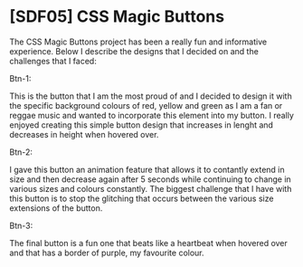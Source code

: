 # [SDF05] CSS Magic Buttons

The CSS Magic Buttons project has been a really fun and informative experience. Below I describe the designs that I decided on and the challenges that I faced:

Btn-1:

This is the button that I am the most proud of and I decided to design it with the specific background colours of red, yellow and green as I am a fan or reggae music and wanted to incorporate this element into my button. I really enjoyed creating this simple button design that increases in lenght and decreases in height when hovered over. 

Btn-2:

I gave this button an animation feature that allows it to contantly extend in size and then decrease again after 5 seconds while continuing to change in various sizes and colours constantly. The biggest challenge that I have with this button is to stop the glitching that occurs between the various size extensions of the button. 

Btn-3: 

The final button is a fun one that beats like a heartbeat when hovered over and that has a border of purple, my favourite colour. 
